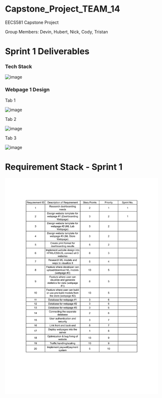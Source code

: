 # Capstone_Project_TEAM_14
EECS581 Capstone Project

Group Members: Devin, Hubert, Nick, Cody, Tristan
# Sprint 1 Deliverables 

<h3>Tech Stack</h3>

![image](https://github.com/DevinRS/Capstone_Project/assets/103350414/1613a28c-395b-476b-8a3e-e88007b30500)


<h3>Webpage 1 Design</h3>

Tab 1

![image](https://github.com/DevinRS/Capstone_Project/assets/103350414/3024f96e-c1ba-4a78-a47a-24d00eb8aace)


Tab 2

![image](https://github.com/DevinRS/Capstone_Project/assets/103350414/bce1be3c-6c8d-48d6-9bbb-6b7db4d4ad50)


Tab 3

![image](https://github.com/DevinRS/Capstone_Project/assets/103350414/4c291e20-6f2f-4c28-8bf5-0605769f98cb)



# Requirement Stack - Sprint 1 

![Initial_Requirements_Stack_1-1](https://github.com/DevinRS/Capstone_Project/blob/main/Documents/png/Sprint1_Requirement_Stack.png)



